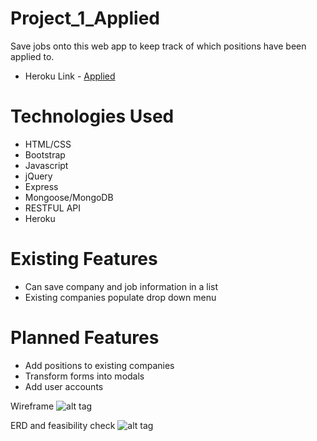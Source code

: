 # Project_1_Applied
Save jobs onto this web app to keep track of which positions have been applied to.

* Heroku Link - <a target="_blank" href="https://aqueous-reef-19027.herokuapp.com/">Applied</a>

# Technologies Used
* HTML/CSS
* Bootstrap
* Javascript
* jQuery
* Express
* Mongoose/MongoDB
* RESTFUL API
* Heroku

# Existing Features
* Can save company and job information in a list
* Existing companies populate drop down menu

# Planned Features
* Add positions to existing companies
* Transform forms into modals
* Add user accounts

Wireframe
![alt tag](http://i.imgur.com/2VnSSNK.jpg)

ERD and feasibility check
![alt tag](http://i.imgur.com/m46VX65.jpg)
